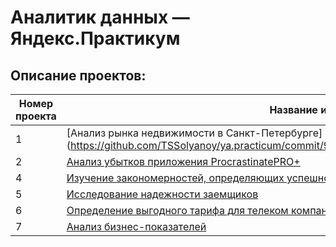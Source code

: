 # Аналитик данных — Яндекс.Практикум

## Описание проектов:
| Номер проекта | Название и ссылка | О чем проект                                                     |
|---------------|-------------------|------------------------------------------------------------------|
|1              |[Анализ рынка недвижимости в Санкт-Петербурге](https://github.com/TSSolyanoy/ya.practicum/commit/98c76b40348f9d9668d94e759d20e1f3b07fd620| |
|2              |[Анализ убытков приложения ProcrastinatePRO+](https://github.com/TSSolyanoy/ya.practicum/commit/91c87c451529bbc6fc5c5f99f0b65e9586b07b42)|Разбираемся, |
|4              |[Изучение закономерностей, определяющих успешность игр](https://github.com/TSSolyanoy/ya.practicum/commit/ba45e2aecdfb0e63d7460d61d544ab1fb30125b9)|Делаем |
|5              |[Исследование надежности заемщиков](https://github.com/TSSolyanoy/ya.practicum/commit/8d8baa3c6aa3e9ae030e6257325d197d452c2166)|Выявляем |
|6              |[Определение выгодного тарифа для телеком компании](https://github.com/TSSolyanoy/ya.practicum/commit/66bb8ccb4d9ba5185bac17122a6b24cd87068cf2)|Изучаем |
|7              |[Анализ бизнес-показателей](https://github.com/TSSolyanoy/ya.practicum/commit/02e4614f2102f46d0bd1a9ce69c031dd4bd92bef)|Мы на |
